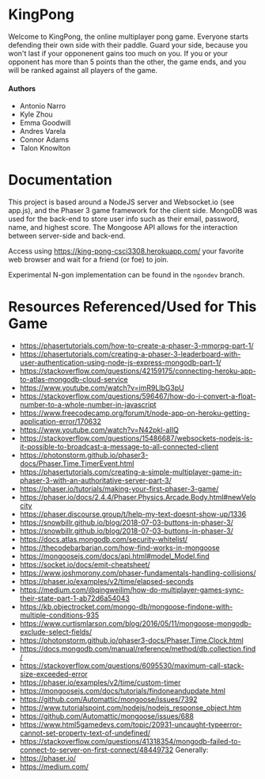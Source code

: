 # KingPong

Welcome to KingPong, the online multiplayer pong game. Everyone starts defending their own side with their paddle. Guard your side, because you won't last if your opponenent gains too much on you. If you or your opponent has more than 5 points than the other, the game ends, and you will be ranked against all players of the game.

#### Authors
* Antonio Narro
* Kyle Zhou
* Emma Goodwill
* Andres Varela
* Connor Adams
* Talon Knowlton

# Documentation
This project is based around a NodeJS server and Websocket.io (see app.js), and the Phaser 3 game framework for the client side. MongoDB was used for the back-end to store user info such as their email, password, name, and highest score. The Mongoose API allows for the interaction between server-side and back-end. 

Access using https://king-pong-csci3308.herokuapp.com/ your favorite web browser and wait for a friend (or foe) to join.

Experimental N-gon implementation can be found in the ``ngondev`` branch.


# Resources Referenced/Used for This Game
* https://phasertutorials.com/how-to-create-a-phaser-3-mmorpg-part-1/
* https://phasertutorials.com/creating-a-phaser-3-leaderboard-with-user-authentication-using-node-js-express-mongodb-part-1/
* https://stackoverflow.com/questions/42159175/connecting-heroku-app-to-atlas-mongodb-cloud-service
* https://www.youtube.com/watch?v=imR9LlbG3pU
* https://stackoverflow.com/questions/596467/how-do-i-convert-a-float-number-to-a-whole-number-in-javascript
* https://www.freecodecamp.org/forum/t/node-app-on-heroku-getting-application-error/170632
* https://www.youtube.com/watch?v=N42pkl-aIIQ
* https://stackoverflow.com/questions/15486687/websockets-nodejs-is-it-possible-to-broadcast-a-message-to-all-connected-client
* https://photonstorm.github.io/phaser3-docs/Phaser.Time.TimerEvent.html
* https://phasertutorials.com/creating-a-simple-multiplayer-game-in-phaser-3-with-an-authoritative-server-part-3/
* https://phaser.io/tutorials/making-your-first-phaser-3-game/
* https://phaser.io/docs/2.4.4/Phaser.Physics.Arcade.Body.html#newVelocity
* https://phaser.discourse.group/t/help-my-text-doesnt-show-up/1336
* https://snowbillr.github.io/blog/2018-07-03-buttons-in-phaser-3/
* https://snowbillr.github.io/blog/2018-07-03-buttons-in-phaser-3/
* https://docs.atlas.mongodb.com/security-whitelist/
* https://thecodebarbarian.com/how-find-works-in-mongoose
* https://mongoosejs.com/docs/api.html#model_Model.find
* https://socket.io/docs/emit-cheatsheet/
* https://www.joshmorony.com/phaser-fundamentals-handling-collisions/
* https://phaser.io/examples/v2/time/elapsed-seconds
* https://medium.com/@qingweilim/how-do-multiplayer-games-sync-their-state-part-1-ab72d6a54043
* https://kb.objectrocket.com/mongo-db/mongoose-findone-with-multiple-conditions-935
* https://www.curtismlarson.com/blog/2016/05/11/mongoose-mongodb-exclude-select-fields/
* https://photonstorm.github.io/phaser3-docs/Phaser.Time.Clock.html
* https://docs.mongodb.com/manual/reference/method/db.collection.find/
* https://stackoverflow.com/questions/6095530/maximum-call-stack-size-exceeded-error
* https://phaser.io/examples/v2/time/custom-timer
* https://mongoosejs.com/docs/tutorials/findoneandupdate.html
* https://github.com/Automattic/mongoose/issues/7392
* https://www.tutorialspoint.com/nodejs/nodejs_response_object.htm
* https://github.com/Automattic/mongoose/issues/688
* https://www.html5gamedevs.com/topic/20931-uncaught-typeerror-cannot-set-property-text-of-undefined/
* https://stackoverflow.com/questions/41318354/mongodb-failed-to-connect-to-server-on-first-connect/48449732
Generally: 
* https://phaser.io/
* https://medium.com/
